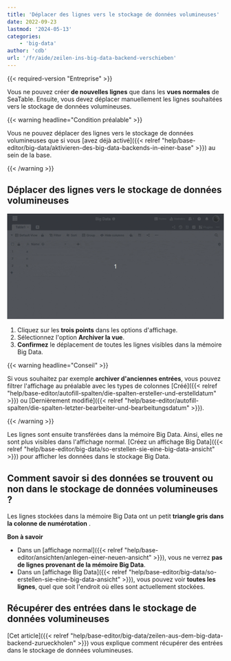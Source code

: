 ```yaml
---
title: 'Déplacer des lignes vers le stockage de données volumineuses'
date: 2022-09-23
lastmod: '2024-05-13'
categories:
    - 'big-data'
author: 'cdb'
url: '/fr/aide/zeilen-ins-big-data-backend-verschieben'
---
```


{{< required-version "Entreprise" >}}

Vous ne pouvez créer **de nouvelles lignes** que dans les **vues normales** de SeaTable. Ensuite, vous devez déplacer manuellement les lignes souhaitées vers le stockage de données volumineuses.

{{< warning  headline="Condition préalable" >}}

Vous ne pouvez déplacer des lignes vers le stockage de données volumineuses que si vous [avez déjà activé]({{< relref "help/base-editor/big-data/aktivieren-des-big-data-backends-in-einer-base" >}}) au sein de la base.

{{< /warning >}}

## Déplacer des lignes vers le stockage de données volumineuses

![Déplacer des lignes vers le stockage de données volumineuses](images/move-rows-to-big-data.gif)

1. Cliquez sur les **trois points** dans les options d'affichage.
2. Sélectionnez l'option **Archiver la vue**.
3. **Confirmez** le déplacement de toutes les lignes visibles dans la mémoire Big Data.

{{< warning  headline="Conseil" >}}

Si vous souhaitez par exemple **archiver d'anciennes entrées**, vous pouvez filtrer l'affichage au préalable avec les types de colonnes [Créé]({{< relref "help/base-editor/autofill-spalten/die-spalten-ersteller-und-erstelldatum" >}}) ou [Dernièrement modifié]({{< relref "help/base-editor/autofill-spalten/die-spalten-letzter-bearbeiter-und-bearbeitungsdatum" >}}).

{{< /warning >}}

Les lignes sont ensuite transférées dans la mémoire Big Data. Ainsi, elles ne sont plus visibles dans l'affichage normal. [Créez un affichage Big Data]({{< relref "help/base-editor/big-data/so-erstellen-sie-eine-big-data-ansicht" >}}) pour afficher les données dans le stockage Big Data.

## Comment savoir si des données se trouvent ou non dans le stockage de données volumineuses ?

Les lignes stockées dans la mémoire Big Data ont un petit **triangle gris dans la colonne de numérotation** .

**Bon à savoir**

- Dans un [affichage normal]({{< relref "help/base-editor/ansichten/anlegen-einer-neuen-ansicht" >}}), vous ne verrez **pas de lignes provenant de la mémoire Big Data**.
- Dans un [affichage Big Data]({{< relref "help/base-editor/big-data/so-erstellen-sie-eine-big-data-ansicht" >}}), vous pouvez voir **toutes les lignes**, quel que soit l'endroit où elles sont actuellement stockées.

## Récupérer des entrées dans le stockage de données volumineuses

[Cet article]({{< relref "help/base-editor/big-data/zeilen-aus-dem-big-data-backend-zurueckholen" >}}) vous explique comment récupérer des entrées dans le stockage de données volumineuses.
